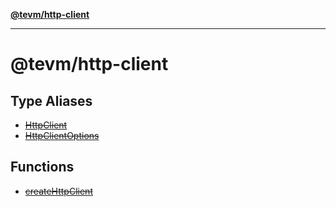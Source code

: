 [**@tevm/http-client**](README.md)

***

# @tevm/http-client

## Type Aliases

- [~~HttpClient~~](type-aliases/HttpClient.md)
- [~~HttpClientOptions~~](type-aliases/HttpClientOptions.md)

## Functions

- [~~createHttpClient~~](functions/createHttpClient.md)
